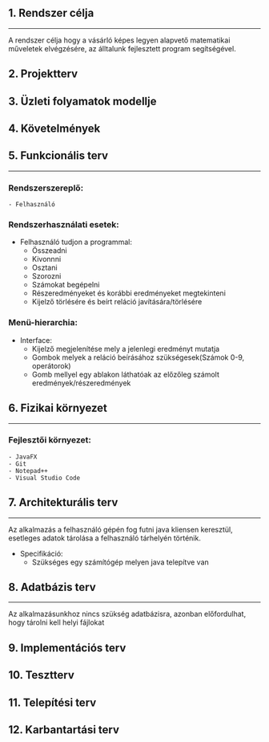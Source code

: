 ## 1. Rendszer célja
---

A rendszer célja hogy a vásárló képes legyen alapvető matematikai műveletek elvégzésére,
 az álltalunk fejlesztett program segítségével.
 
## 2. Projektterv

## 3. Üzleti folyamatok modellje

## 4. Követelmények

## 5. Funkcionális terv
---
### Rendszerszereplő:
    - Felhasználó

### Rendszerhasználati esetek:
* Felhasználó tudjon a programmal:
    - Összeadni
    - Kivonnni
	- Osztani
    - Szorozni
    - Számokat begépelni
	- Részeredményeket és korábbi eredményeket megtekinteni
	- Kijelző törlésére és beírt reláció javítására/törlésére

### Menü-hierarchia:
* Interface:
	- Kijelző megjelenítése mely a jelenlegi eredményt mutatja
	- Gombok melyek a reláció beírásához szükségesek(Számok 0-9, operátorok)
	- Gomb mellyel egy ablakon láthatóak az előzőleg számolt eredmények/részeredmények


## 6. Fizikai környezet
---
### Fejlesztői környezet:
    - JavaFX
    - Git
    - Notepad++
	- Visual Studio Code


## 7. Architekturális terv
---
Az alkalmazás a felhasználó gépén fog futni java kliensen keresztül, esetleges adatok tárolása a felhasználó tárhelyén történik.

* Specifikáció:
    - Szükséges egy számítógép melyen java telepítve van

## 8. Adatbázis terv
---

Az alkalmazásunkhoz nincs szükség adatbázisra, azonban előfordulhat, hogy tárolni kell helyi fájlokat

## 9. Implementációs terv

## 10. Tesztterv

## 11. Telepítési terv

## 12. Karbantartási terv
